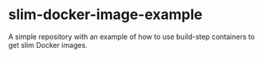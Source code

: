 # slim-docker-image-example
A simple repository with an example of how to use build-step containers to get slim Docker images.
